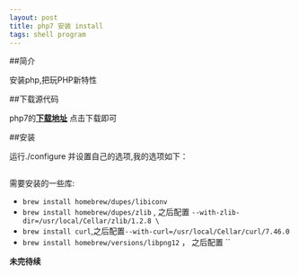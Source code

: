 ```yaml
---
layout: post
title: php7 安装 install
tags: shell program
---
```


##简介

安装php,把玩PHP新特性

##下载源代码

php7的[**下载地址**](http://cn2.php.net/distributions/php-7.0.0.tar.gz) 点击下载即可

##安装

运行./configure 并设置自己的选项,我的选项如下：

```

```
需要安装的一些库:

* `brew install homebrew/dupes/libiconv`
* `brew install homebrew/dupes/zlib` , 之后配置 `--with-zlib-dir=/usr/local/Cellar/zlib/1.2.8 \`
* `brew install curl`,之后配置`--with-curl=/usr/local/Cellar/curl/7.46.0`
* `brew install homebrew/versions/libpng12` ， 之后配置 ``


**未完待续**

